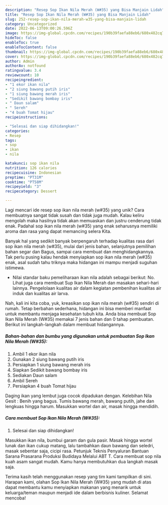 ```yaml
---
description: "Resep Sop Ikan Nila Merah (W#35) yang Bisa Manjain Lidah"
title: "Resep Sop Ikan Nila Merah (W#35) yang Bisa Manjain Lidah"
slug: 252-resep-sop-ikan-nila-merah-w35-yang-bisa-manjain-lidah
category: Uncategorized
date: 2022-06-13T09:00:26.596Z
image: https://img-global.cpcdn.com/recipes/190b39faefa88eb6/680x482cq70/sop-ikan-nila-merah-w35-foto-resep-utama.jpg
hideToc: false
enableToc: true
enableTocContent: false
thumbnail: https://img-global.cpcdn.com/recipes/190b39faefa88eb6/680x482cq70/sop-ikan-nila-merah-w35-foto-resep-utama.jpg
cover: https://img-global.cpcdn.com/recipes/190b39faefa88eb6/680x482cq70/sop-ikan-nila-merah-w35-foto-resep-utama.jpg
author: Admin
authorAv: notfound
ratingvalue: 3.4
reviewcount: 10
recipeingredient:
- "1 ekor ikan nila"
- "2 siung bawang putih iris"
- "1 siung bawang merah iris"
- "Sedikit bawang bombay iris"
- " Daun salam"
- " Sereh"
- "4 buah Tomat hijau"
recipeinstructions:

- "Selesai dan siap dihidangkan!"
categories:
- Resep
tags:
- sop
- ikan
- nila

katakunci: sop ikan nila 
nutrition: 126 calories
recipecuisine: Indonesian
preptime: "PT31M"
cooktime: "PT58M"
recipeyield: "3"
recipecategory: Dessert

---
```





Lagi mencari ide resep sop ikan nila merah (w#35) yang unik? Cara membuatnya sangat tidak susah dan tidak juga mudah. Kalau keliru mengolah maka hasilnya tidak akan memuaskan dan justru cenderung tidak enak. Padahal sop ikan nila merah (w#35) yang enak seharusnya memiliki aroma dan rasa yang dapat memancing selera Kita.





Banyak hal yang sedikit banyak berpengaruh terhadap kualitas rasa dari sop ikan nila merah (w#35), mulai dari jenis bahan, selanjutnya pemilihan bahan segar dan Bagus, sampai cara membuat dan menghidangkannya. Tak perlu pusing kalau hendak menyiapkan sop ikan nila merah (w#35) enak,      asal sudah tahu triknya maka hidangan ini mampu menjadi suguhan istimewa.














- Nilai standar baku pemeliharaan ikan nila adalah sebagai berikut: No. Lihat juga cara membuat Sup Ikan Nila Merah dan masakan sehari-hari lainnya. Pengelolaan kualitas air dalam kegiatan pembenihan kualitas air induk dan kualitas air larva.






Nah, kali ini kita coba, yuk, kreasikan sop ikan nila merah (w#35) sendiri di rumah. Tetap berbahan sederhana, hidangan ini bisa memberi manfaat untuk membantu menjaga kesehatan tubuh kita. Anda bisa membuat Sop Ikan Nila Merah (W#35) memakai 7 jenis bahan dan 0 tahap pembuatan. Berikut ini langkah-langkah dalam membuat hidangannya.

<!--inarticleads1-->

##### Bahan-bahan dan bumbu yang digunakan untuk pembuatan Sop Ikan Nila Merah (W#35):

1. Ambil 1 ekor ikan nila
1. Gunakan 2 siung bawang putih iris
1. Persiapkan 1 siung bawang merah iris
1. Siapkan Sedikit bawang bombay iris
1. Sediakan  Daun salam
1. Ambil  Sereh
1. Persiapkan 4 buah Tomat hijau


Daging ikan yang lembut juga cocok dipadukan dengan. Kelebihan Nila Gesit : Benih yang bagus. Tumis bawang merah, bawang putih, jahe dan lengkuas hingga harum. Masukkan wortel dan air, masak hingga mendidih. 

<!--inarticleads2-->

##### Cara membuat Sop Ikan Nila Merah (W#35):


1. Selesai dan siap dihidangkan!

Masukkan ikan nila, bumbui garam dan gula pasir. Masak hingga wortel lunak dan ikan cukup matang, lalu tambahkan daun bawang dan seledri, masak sebentar saja, cicipi rasa. Petunjuk Teknis Penyaluran Bantuan Sarana Prasarana Produksi Budidaya Melalui ABT T. Cara membuat sop nila kuah asam sangat mudah. Kamu hanya membutuhkan dua langkah masak saja. 

Terima kasih telah menggunakan resep yang tim kami tampilkan di sini. Harapan kami, olahan Sop Ikan Nila Merah (W#35) yang mudah di atas dapat membantu kamu menyiapkan makanan yang menarik untuk keluarga/teman maupun menjadi ide dalam berbisnis kuliner. Selamat mencoba!
